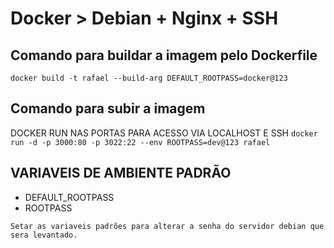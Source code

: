 # Docker > Debian + Nginx + SSH

## Comando para buildar a imagem pelo Dockerfile
`docker build -t rafael --build-arg DEFAULT_ROOTPASS=docker@123`

## Comando para subir a imagem
DOCKER RUN NAS PORTAS PARA ACESSO VIA LOCALHOST E SSH
`docker run -d -p 3000:80 -p 3022:22 --env ROOTPASS=dev@123 rafael`

## VARIAVEIS DE AMBIENTE PADRÃO
- DEFAULT_ROOTPASS
- ROOTPASS

`Setar as variaveis padrões para alterar a senha do servidor debian que sera levantado.`